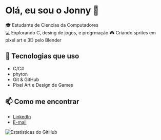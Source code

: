 # Olá, eu sou o Jonny 👋

🎓 Estudante de Ciencias da Computadores  
💻 Explorando C, desing de jogos, e progrmação
🎮 Criando sprites em pixel art e 3D pelo Blender

## 🚀 Tecnologias que uso
- C/C#
- phyton
- Git & GitHub
- Pixel Art e Design de Games

## 📫 Como me encontrar
- [LinkedIn](https://www.linkedin.com/in/jonny-marcus-3a02512ab/?trk=opento_sprofile_topcard)
- [E-mail](jonnymarcusmilitao123@gmail.com)

![Estatísticas do GitHub](https://github-readme-stats.vercel.app/api?username=jonny-marcus&show_icons=true&theme=dracula)
